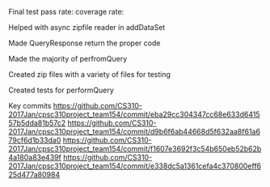 Final test pass rate: 
coverage rate:

Helped with async zipfile reader in addDataSet

Made QueryResponse return the proper code

Made the majority of perfromQuery

Created zip files with a variety of files for testing

Created tests for performQuery

Key commits
https://github.com/CS310-2017Jan/cpsc310project_team154/commit/eba29cc304347cc68e633d641557b5dda81b57c2
https://github.com/CS310-2017Jan/cpsc310project_team154/commit/d9b6f6ab44668d5f632aa8f61a679cf6d1b33da0
https://github.com/CS310-2017Jan/cpsc310project_team154/commit/f1607e3692f3c54b650eb52b62b4a180a83e439f
https://github.com/CS310-2017Jan/cpsc310project_team154/commit/e338dc5a1361cefa4c370800eff625d477a80984
